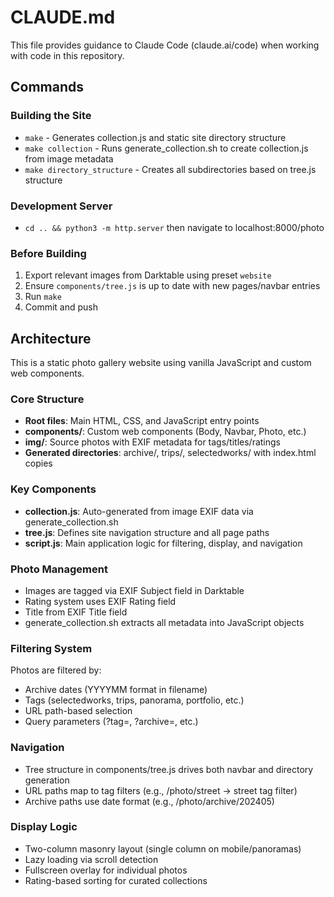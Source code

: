 # CLAUDE.md

This file provides guidance to Claude Code (claude.ai/code) when working with code in this repository.

## Commands

### Building the Site
- `make` - Generates collection.js and static site directory structure
- `make collection` - Runs generate_collection.sh to create collection.js from image metadata
- `make directory_structure` - Creates all subdirectories based on tree.js structure

### Development Server
- `cd .. && python3 -m http.server` then navigate to localhost:8000/photo

### Before Building
1. Export relevant images from Darktable using preset `website`
2. Ensure `components/tree.js` is up to date with new pages/navbar entries
3. Run `make`
4. Commit and push

## Architecture

This is a static photo gallery website using vanilla JavaScript and custom web components.

### Core Structure
- **Root files**: Main HTML, CSS, and JavaScript entry points
- **components/**: Custom web components (Body, Navbar, Photo, etc.)
- **img/**: Source photos with EXIF metadata for tags/titles/ratings
- **Generated directories**: archive/, trips/, selectedworks/ with index.html copies

### Key Components
- **collection.js**: Auto-generated from image EXIF data via generate_collection.sh
- **tree.js**: Defines site navigation structure and all page paths
- **script.js**: Main application logic for filtering, display, and navigation

### Photo Management
- Images are tagged via EXIF Subject field in Darktable
- Rating system uses EXIF Rating field
- Title from EXIF Title field
- generate_collection.sh extracts all metadata into JavaScript objects

### Filtering System
Photos are filtered by:
- Archive dates (YYYYMM format in filename)
- Tags (selectedworks, trips, panorama, portfolio, etc.)
- URL path-based selection
- Query parameters (?tag=, ?archive=, etc.)

### Navigation
- Tree structure in components/tree.js drives both navbar and directory generation
- URL paths map to tag filters (e.g., /photo/street → street tag filter)
- Archive paths use date format (e.g., /photo/archive/202405)

### Display Logic
- Two-column masonry layout (single column on mobile/panoramas)
- Lazy loading via scroll detection
- Fullscreen overlay for individual photos
- Rating-based sorting for curated collections